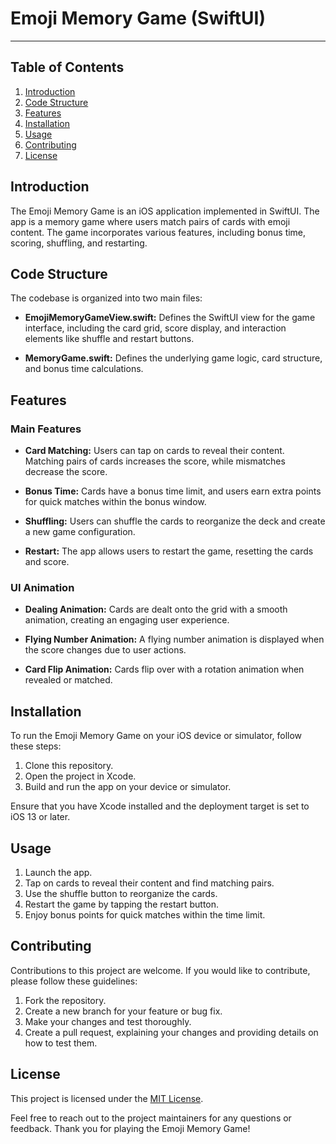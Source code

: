 # Emoji Memory Game (SwiftUI)

-----------------------------------------------------
<!--<p float="left">-->
<!--<img src="Images/1.png"  width="189" height="409"> -->
<!--<img src="Images/2.png"  width="189" height="409"> -->
<!--<img src="Images/3.gif"  width="189" height="409"> -->
<!--<img src="Images/4.png"  width="189" height="409"> -->
<!--</p>-->

## Table of Contents
1. [Introduction](#introduction)
2. [Code Structure](#code-structure)
3. [Features](#features)
4. [Installation](#installation)
5. [Usage](#usage)
6. [Contributing](#contributing)
7. [License](#license)

## Introduction

The Emoji Memory Game is an iOS application implemented in SwiftUI. The app is a memory game where users match pairs of cards with emoji content. The game incorporates various features, including bonus time, scoring, shuffling, and restarting.

## Code Structure

The codebase is organized into two main files:

- **EmojiMemoryGameView.swift:** Defines the SwiftUI view for the game interface, including the card grid, score display, and interaction elements like shuffle and restart buttons.

- **MemoryGame.swift:** Defines the underlying game logic, card structure, and bonus time calculations.

## Features

### Main Features

- **Card Matching:** Users can tap on cards to reveal their content. Matching pairs of cards increases the score, while mismatches decrease the score.

- **Bonus Time:** Cards have a bonus time limit, and users earn extra points for quick matches within the bonus window.

- **Shuffling:** Users can shuffle the cards to reorganize the deck and create a new game configuration.

- **Restart:** The app allows users to restart the game, resetting the cards and score.

### UI Animation

- **Dealing Animation:** Cards are dealt onto the grid with a smooth animation, creating an engaging user experience.

- **Flying Number Animation:** A flying number animation is displayed when the score changes due to user actions.

- **Card Flip Animation:** Cards flip over with a rotation animation when revealed or matched.

## Installation

To run the Emoji Memory Game on your iOS device or simulator, follow these steps:

1. Clone this repository.
2. Open the project in Xcode.
3. Build and run the app on your device or simulator.

Ensure that you have Xcode installed and the deployment target is set to iOS 13 or later.

## Usage

1. Launch the app.
2. Tap on cards to reveal their content and find matching pairs.
3. Use the shuffle button to reorganize the cards.
4. Restart the game by tapping the restart button.
5. Enjoy bonus points for quick matches within the time limit.

## Contributing

Contributions to this project are welcome. If you would like to contribute, please follow these guidelines:

1. Fork the repository.
2. Create a new branch for your feature or bug fix.
3. Make your changes and test thoroughly.
4. Create a pull request, explaining your changes and providing details on how to test them.

## License

This project is licensed under the [MIT License](LICENSE).

Feel free to reach out to the project maintainers for any questions or feedback. Thank you for playing the Emoji Memory Game!
